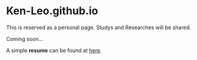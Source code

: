 # Ken-Leo.github.io
This is reserved as a personal page. Studys and Researches will be shared.

Coming soon...

A simple **resume** can be found at [here](https://ken-leo.github.io/kenleo.resume/).